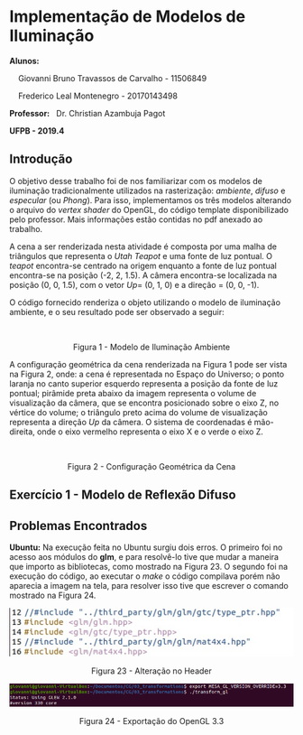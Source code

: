 <h1> Implementação de Modelos de Iluminação </h1>
<p><b>Alunos:</b> </p>
<p>&nbsp;&nbsp;&nbsp; Giovanni Bruno Travassos de Carvalho - 11506849</p>
<p>&nbsp;&nbsp;&nbsp;	Frederico Leal Montenegro - 20170143498</p>
<p><b>Professor:</b>&nbsp;&nbsp; Dr. Christian Azambuja Pagot</p>
<p><b>UFPB - 2019.4</b></p>

<h2>Introdução</h2>
<p> O objetivo desse trabalho foi de nos familiarizar com os modelos de iluminação tradicionalmente utilizados na rasterização: <i>ambiente</i>, <i>difuso</i> e <i>especular</i> (ou <i>Phong</i>). Para isso, implementamos os três modelos alterando o arquivo do <i>vertex shader</i> do OpenGL, do código template disponibilizado pelo professor. Mais informações estão contidas no pdf anexado ao trabalho. </p>
<p>A cena a ser renderizada nesta atividade é composta por uma malha de triângulos que representa o <i>Utah Teapot</i> e uma fonte de luz pontual. O <i>teapot</i> encontra-se centrado na origem enquanto a fonte de luz pontual encontra-se na posição (-2, 2, 1.5). A câmera encontra-se localizada na posição (0, 0, 1.5), com o vetor <i>Up</i>= (0, 1, 0) e a direção = (0, 0, -1). </p>
<p>O código fornecido renderiza o objeto utilizando o modelo de iluminação ambiente, e o seu resultado pode ser observado a seguir:</p> 
<p align="center"><img src = ""></p>
<p align="center">Figura 1 - Modelo de Iluminação Ambiente</p>
<p> A configuração geométrica da cena renderizada na Figura 1 pode ser vista na Figura 2, onde: a cena é representada no Espaço do Universo; o ponto laranja no canto superior esquerdo representa a posição da fonte de luz pontual; pirâmide preta abaixo da imagem representa o volume de visualização da câmera, que se encontra posicionado sobre o eixo Z, no vértice do volume; o triângulo preto acima do volume de visualização representa a direção <i>Up</i> da câmera. O sistema de coordenadas é mão-direita, onde o eixo vermelho representa o eixo X e o verde o eixo Z. 
<p align="center"><img src = ""></p>
<p align="center">Figura 2 - Configuração Geométrica da Cena</p> 

<h2>Exercício 1 - Modelo de Reflexão Difuso</h2> 


<h2>Problemas Encontrados</h2>
<p><b>Ubuntu:</b> Na execução feita no Ubuntu surgiu dois erros. O primeiro foi no acesso aos módulos do <b>glm</b>, e para resolvê-lo tive que mudar a maneira que importo as bibliotecas, como mostrado na Figura 23. O segundo foi na execução do código, ao executar o <i>make</i> o código compilava porém não aparecia a imagem na tela, para resolver isso tive que escrever o comando mostrado na Figura 24.</p>
<p align="center"><img src = "https://github.com/GiovanniBru/CG/blob/master/Trabalho%203%20-%20Implementa%C3%A7%C3%A3o%20do%20Pipeline%20Gr%C3%A1fico/Imagens/alteracao-include.jpeg"></p>
<p align="center">Figura 23 - Alteração no Header</p>
<p align="center"><img src = "https://github.com/GiovanniBru/CG/blob/master/Trabalho%203%20-%20Implementa%C3%A7%C3%A3o%20do%20Pipeline%20Gr%C3%A1fico/Imagens/exportmesa.PNG"></p>
<p align="center">Figura 24 - Exportação do OpenGL 3.3</p>

